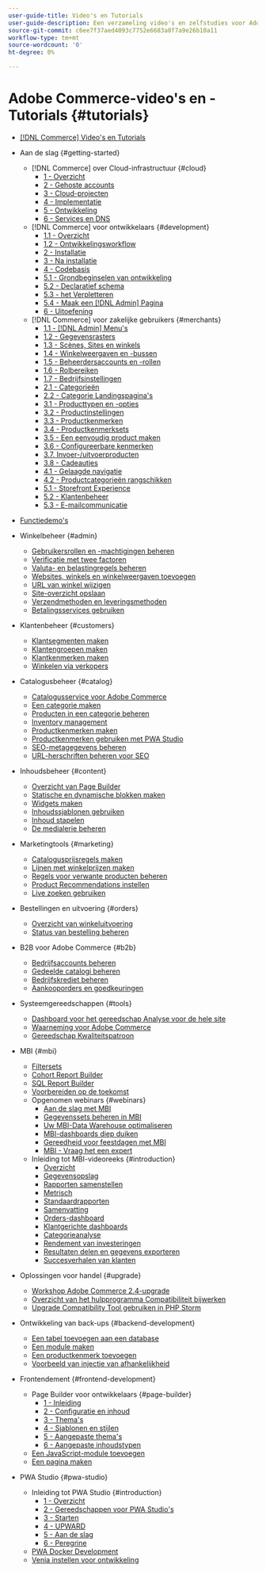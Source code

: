 ```yaml
---
user-guide-title: Video's en Tutorials
user-guide-description: Een verzameling video's en zelfstudies voor Adobe Commerce en Magento Open Source.
source-git-commit: c6ee7f37aed4093c7752e6683a8f7a9e26b10a11
workflow-type: tm+mt
source-wordcount: '0'
ht-degree: 0%

---
```



# Adobe Commerce-video&#39;s en -Tutorials {#tutorials}

+ [[!DNL Commerce] Video&#39;s en Tutorials](overview.md)

+ Aan de slag {#getting-started}
   + [!DNL Commerce] over Cloud-infrastructuur {#cloud}
      + [1 - Overzicht](./cloud/1-overview.md)
      + [2 - Gehoste accounts](./cloud/2-accounts.md)
      + [3 - Cloud-projecten](./cloud/3-projects.md)
      + [4 - Implementatie](./cloud/4-deployment.md)
      + [5 - Ontwikkeling](./cloud/5-dev-config.md)
      + [6 - Services en DNS](./cloud/6-launch.md)
   + [!DNL Commerce] voor ontwikkelaars {#development}
      + [1.1 - Overzicht](./developer/backend-1-1-overview.md)
      + [1.2 - Ontwikkelingsworkflow](./developer/backend-1-2-workflow.md)
      + [2 - Installatie](./developer/backend-2-install.md)
      + [3 - Na installatie](./developer/backend-3-post-install.md)
      + [4 - Codebasis](./developer/backend-4-code-base.md)
      + [5.1 - Grondbeginselen van ontwikkeling](./developer/backend-5-1-dev-basics.md)
      + [5.2 - Declaratief schema](./developer/backend-5-2-declarative-schema.md)
      + [5.3 - het Verpletteren](./developer/backend-5-3-routing.md)
      + [5.4 - Maak een [!DNL Admin] Pagina](./developer/backend-5-4-admin-page.md)
      + [6 - Uitoefening](./developer/backend-6-practice.md)
   + [!DNL Commerce] voor zakelijke gebruikers {#merchants}
      + [1.1 - [!DNL Admin] Menu&#39;s](./merchant/introduction/1-1-menus.md)
      + [1.2 - Gegevensrasters](./merchant/introduction/1-2-data-grids.md)
      + [1.3 - Scènes, Sites en winkels](./merchant/introduction/1-3-apps-scopes-sites-stores.md)
      + [1.4 - Winkelweergaven en -bussen](./merchant/introduction/1-4-store-views-cache.md)
      + [1.5 - Beheerdersaccounts en -rollen](./merchant/introduction/1-5-users-roles.md)
      + [1.6 - Rolbereiken](./merchant/introduction/1-6-role-scopes.md)
      + [1.7 - Bedrijfsinstellingen](./merchant/introduction/1-7-business-settings.md)
      + [2.1 - Categorieën](./merchant/introduction/2-1-categories.md)
      + [2.2 - Categorie Landingspagina&#39;s](./merchant/introduction/2-2-category-landing-page.md)
      + [3.1 - Producttypen en -opties](./merchant/introduction/3-1-product-types-options.md)
      + [3.2 - Productinstellingen](./merchant/introduction/3-2-product-settings.md)
      + [3.3 - Productkenmerken](./merchant/introduction/3-3-product-attributes.md)
      + [3.4 - Productkenmerksets](./merchant/introduction/3-4-product-attribute-sets.md)
      + [3.5 - Een eenvoudig product maken](./merchant/introduction/3-5-create-simple-product.md)
      + [3.6 - Configureerbare kenmerken](./merchant/introduction/3-6-configurable-attributes.md)
      + [3.7. Invoer-/uitvoerproducten](./merchant/introduction/3-7-import-export-products.md)
      + [3.8 - Cadeautjes](./merchant/introduction/3-8-gift-cards.md)
      + [4.1 - Gelaagde navigatie](./merchant/introduction/4-1-layered-navigation.md)
      + [4.2 - Productcategorieën rangschikken](./merchant/introduction/4-2-arrange-product-categories.md)
      + [5.1 - Storefront Experience](./merchant/introduction/5-1-storefront-experience.md)
      + [5.2 - Klantenbeheer](./merchant/introduction/5-2-customer-management.md)
      + [5.3 - E-mailcommunicatie](./merchant/introduction/5-3-store-communications.md)

+ [Functiedemo&#39;s](feature-demos.md)

+ Winkelbeheer {#admin}
   + [Gebruikersrollen en -machtigingen beheren](./merchant/users-roles-permissions.md)
   + [Verificatie met twee factoren](./merchant/two-factor-authentication.md)
   + [Valuta- en belastingregels beheren](./merchant/currency-tax-rules.md)
   + [Websites, winkels en winkelweergaven toevoegen](./merchant/add-websites-stores-views.md)
   + [URL van winkel wijzigen](./merchant/change-store-url.md)
   + [Site-overzicht opslaan](./merchant/site-map-setup.md)
   + [Verzendmethoden en leveringsmethoden](./merchant/shipping-delivery.md)
   + [Betalingsservices gebruiken](./merchant/payment-services.md)

+ Klantenbeheer {#customers}
   + [Klantsegmenten maken](./merchant/customer-segments.md)
   + [Klantengroepen maken](./merchant/customer-groups.md)
   + [Klantkenmerken maken](./merchant/customer-attributes.md)
   + [Winkelen via verkopers](./merchant/seller-assisted-shopping.md)

+ Catalogusbeheer {#catalog}
   + [Catalogusservice voor Adobe Commerce](./merchant/catalog-service.md)
   + [Een categorie maken](./merchant/category-create.md)
   + [Producten in een categorie beheren](./merchant/category-products.md)
   + [Inventory management](./merchant/inventory-management.md)
   + [Productkenmerken maken](./merchant/product-attributes-create.md)
   + [Productkenmerken gebruiken met PWA Studio](./merchant/product-attributes-pwa.md)
   + [SEO-metagegevens beheren](./merchant/seo-metadata.md)
   + [URL-herschriften beheren voor SEO](./merchant/seo-url-rewrites.md)

+ Inhoudsbeheer {#content}
   + [Overzicht van Page Builder](./merchant/page-builder-overview.md)
   + [Statische en dynamische blokken maken](./merchant/static-dynamic-blocks.md)
   + [Widgets maken](./merchant/widgets.md)
   + [Inhoudssjablonen gebruiken](./merchant/content-templates.md)
   + [Inhoud stapelen](./merchant/content-staging.md)
   + [De medialerie beheren](./merchant/media-gallery.md)

+ Marketingtools {#marketing}
   + [Catalogusprijsregels maken](./merchant/catalog-price-rules.md)
   + [Lijnen met winkelprijzen maken](./merchant/cart-price-rules.md)
   + [Regels voor verwante producten beheren](./merchant/related-product-rules.md)
   + [Product Recommendations instellen](./merchant/product-recommendations.md)
   + [Live zoeken gebruiken](./merchant/live-search.md)

+ Bestellingen en uitvoering {#orders}
   + [Overzicht van winkeluitvoering](./merchant/store-fulfillment.md)
   + [Status van bestelling beheren](./merchant/order-status.md)

+ B2B voor Adobe Commerce {#b2b}
   + [Bedrijfsaccounts beheren](./merchant/b2b/company-accounts.md)
   + [Gedeelde catalogi beheren](./merchant/b2b/shared-catalogs.md)
   + [Bedrijfskrediet beheren](./merchant/b2b/company-credit.md)
   + [Aankooporders en goedkeuringen](./merchant/b2b/purchase-orders.md)

+ Systeemgereedschappen {#tools}
   + [Dashboard voor het gereedschap Analyse voor de hele site](./tools/site-wide-analysis-tool.md)
   + [Waarneming voor Adobe Commerce](./tools/observation-tool.md)
   + [Gereedschap Kwaliteitspatroon](./tools/quality-patch-tool.md)

+ MBI {#mbi}
   + [Filtersets](./merchant/business-intelligence/filter-sets.md)
   + [Cohort Report Builder](./merchant/business-intelligence/cohort-report-builder.md)
   + [SQL Report Builder](./merchant/business-intelligence/sql-report-builder.md)
   + [Voorbereiden op de toekomst](./merchant/business-intelligence/prepare-for-future.md)
   + Opgenomen webinars {#webinars}
      + [Aan de slag met MBI](https://experienceleague.adobe.com/docs/commerce-events/events/mbi/2021/getting-started.html)
      + [Gegevenssets beheren in MBI](https://experienceleague.adobe.com/docs/commerce-events/events/mbi/2022/manage-data-sets.html)
      + [Uw MBI-Data Warehouse optimaliseren](https://experienceleague.adobe.com/docs/commerce-events/events/mbi/2021/optimize-data-warehouse.html)
      + [MBI-dashboards diep duiken](https://experienceleague.adobe.com/docs/commerce-events/events/mbi/2021/dashboards-deep-dive.html)
      + [Gereedheid voor feestdagen met MBI](https://experienceleague.adobe.com/docs/commerce-events/events/mbi/2021/holiday-readiness.html)
      + [MBI - Vraag het een expert](https://experienceleague.adobe.com/docs/commerce-events/events/mbi/2021/ask-expert.html)
   + Inleiding tot MBI-videoreeks {#introduction}
      + [Overzicht](./merchant/business-intelligence/1-overview.md)
      + [Gegevensopslag](./merchant/business-intelligence/2-data-warehousing.md)
      + [Rapporten samenstellen](./merchant/business-intelligence/3-build-reports.md)
      + [Metrisch](./merchant/business-intelligence/4-metrics.md)
      + [Standaardrapporten](./merchant/business-intelligence/5-standard-reports.md)
      + [Samenvatting](./merchant/business-intelligence/6-executive-summary-dashboard.md)
      + [Orders-dashboard](./merchant/business-intelligence/7-orders-dashboard.md)
      + [Klantgerichte dashboards](./merchant/business-intelligence/8-customer-focused-dashboards.md)
      + [Categorieanalyse](./merchant/business-intelligence/9-category-analysis.md)
      + [Rendement van investeringen](./merchant/business-intelligence/10-roi-tracking.md)
      + [Resultaten delen en gegevens exporteren](./merchant/business-intelligence/11-share-results-export-data.md)
      + [Succesverhalen van klanten](./merchant/business-intelligence/12-customer-success.md)

+ Oplossingen voor handel {#upgrade}
   + [Workshop Adobe Commerce 2.4-upgrade](./upgrade/2.4-upgrade-workshop.md)
   + [Overzicht van het hulpprogramma Compatibiliteit bijwerken](./upgrade/upgrade-compatibility-tool-overview.md)
   + [Upgrade Compatibility Tool gebruiken in PHP Storm](./upgrade/uct-phpstorm.md)

+ Ontwikkeling van back-ups {#backend-development}
   + [Een tabel toevoegen aan een database](./developer/add-new-db-table.md)
   + [Een module maken](./developer/create-module.md)
   + [Een productkenmerk toevoegen](./developer/add-product-attribute.md)
   + [Voorbeeld van injectie van afhankelijkheid](./developer/dependency-injection.md)

+ Frontendement {#frontend-development}
   + Page Builder voor ontwikkelaars {#page-builder}
      + [1 - Inleiding](./developer/page-builder/1-intro-case-studies.md)
      + [2 - Configuratie en inhoud](./developer/page-builder/2-config-create-content.md)
      + [3 - Thema&#39;s](./developer/page-builder/3-themes.md)
      + [4 - Sjablonen en stijlen](./developer/page-builder/4-admin-templates-apply-styles.md)
      + [5 - Aangepaste thema&#39;s](./developer/page-builder/5-customize-theme.md)
      + [6 - Aangepaste inhoudstypen](./developer/page-builder/6-custom-content-types.md)
   + [Een JavaScript-module toevoegen](./developer/add-javascript-module.md)
   + [Een pagina maken](./developer/create-new-page.md)

+ PWA Studio {#pwa-studio}
   + Inleiding tot PWA Studio {#introduction}
      + [1 - Overzicht](./pwa/introduction/1-overview.md)
      + [2 - Gereedschappen voor PWA Studio&#39;s](./pwa/introduction/2-pwa-studio-tools.md)
      + [3 - Starten](./pwa/introduction/3-launch.md)
      + [4 - UPWARD](./pwa/introduction/4-upward.md)
      + [5 - Aan de slag](./pwa/introduction/5-getting-started.md)
      + [6 - Peregrine](./pwa/introduction/6-peregrine.md)
   + [PWA Docker Development](./pwa/pwa-docker-development.md)
   + [Venia instellen voor ontwikkeling](./pwa/set-up-venia-for-dev.md)
